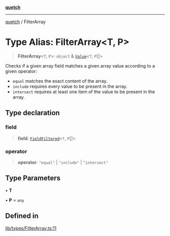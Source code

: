 [**quetch**](../README.md)

***

[quetch](../README.md) / FilterArray

# Type Alias: FilterArray\<T, P\>

> **FilterArray**\<`T`, `P`\>: `object` & [`Value`](Value.md)\<`T`, `P`[]\>

Checks if a given array field matches a given array value according to a given operator:

- `equal` matches the exact content of the array.
- `include` requires every value to be present in the array.
- `intersect` requires at least one item of the value to be present in the array.

## Type declaration

### field

> **field**: [`FieldFiltered`](FieldFiltered.md)\<`T`, `P`[]\>

### operator

> **operator**: `"equal"` \| `"include"` \| `"intersect"`

## Type Parameters

• **T**

• **P** = `any`

## Defined in

[lib/types/FilterArray.ts:11](https://github.com/nevoland/quetch/blob/daab7d5db71d61e74901886a2473b07ec4e9fc05/lib/types/FilterArray.ts#L11)
